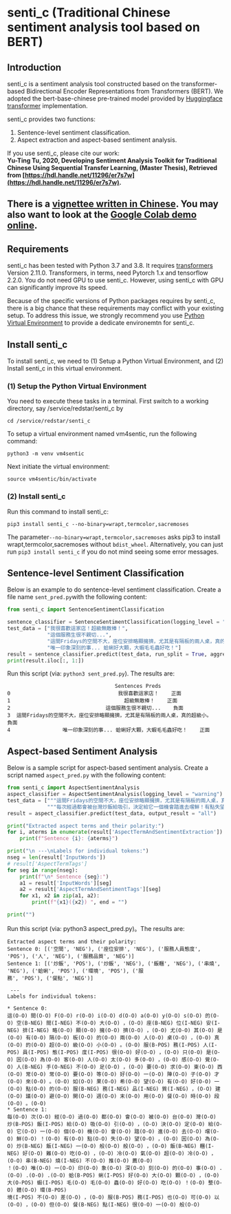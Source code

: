 # senti_c (Traditional Chinese sentiment analysis tool based on BERT)

## Introduction
senti_c is a sentiment analysis tool constructed based on the transformer-based Bidirectional Encoder Representations from Transformers (BERT). We adopted the bert-base-chinese pre-trained model provided by [Huggingface transformer](https://huggingface.co/transformers/) implementation.

senti_c provides two functions:
1. Sentence-level sentiment classification.
2. Aspect extraction and aspect-based sentiment analysis. 

If you use senti_c, please cite our work:<br>
**Yu-Ting Tu, 2020, Developing Sentiment Analysis Toolkit for Traditional Chinese Using Sequential Transfer Learning, (Master Thesis), Retrieved from [https://hdl.handle.net/11296/er7s7w](https://hdl.handle.net/11296/er7s7w).**

There is a [vignettee written in Chinese](https://nbviewer.jupyter.org/github/hsinmin/senti_c/blob/master/vignettee_senti_c.ipynb).
You may also want to look at the [Google Colab demo online](https://colab.research.google.com/drive/1OTs4xIueHt53vCd-SN52QOOJE0mcgizv?usp=sharing).
---

## Requirements
senti_c has been tested with Python 3.7 and 3.8. It requires [transformers](https://pypi.org/project/transformers/) Version 2.11.0. Transformers, in terms, need Pytorch 1.x and tensorflow 2.2.0. You do not need GPU to use senti_c. However, using senti_c with GPU can significantly improve its speed. 

Because of the specific versions of Python packages requires by senti_c, there is a big chance that these requirements may conflict with your existing setup. To address this issue, we strongly recommend you use [Python Virtual Environment](https://docs.python.org/3/tutorial/venv.html) to provide a dedicate environemtn for senti_c. 

## Install senti_c
To install senti_c, we need to (1) Setup a Python Virtual Environment, and (2) Install senti_c in this virtual environment. 


### (1) Setup the Python Virtual Environment
You need to execute these tasks in a terminal. First switch to a working directory, say /service/redstar/senti_c by
```console
cd /service/redstar/senti_c
```

To setup a virtual environment named vm4sentic, run the following command:
```console
python3 -m venv vm4sentic
```
Next initiate the virtual environment:
```console
source vm4sentic/bin/activate
```

### (2) Install senti_c
Run this command to install senti_c:
```console
pip3 install senti_c --no-binary=wrapt,termcolor,sacremoses
```
The parameter`--no-binary=wrapt,termcolor,sacremoses` asks pip3 to install wrapt,termcolor,sacremoses without `bdist_wheel`. Alternatively, you can just run `pip3 install senti_c` if you do not mind seeing some error messages.  

## Sentence-level Sentiment Classification
Below is an example to do sentence-level sentiment classification. Create a file name `sent_pred.py`with the following content:
```python
from senti_c import SentenceSentimentClassification

sentence_classifier = SentenceSentimentClassification(logging_level = "warning")
test_data = ["我很喜歡這家店！超級無敵棒！",
             "這個服務生很不親切...",
             "這間Fridays的空間不大，座位安排略顯擁擠，尤其是有隔板的兩人桌，真的超級小。",
             "唯一印象深刻的事... 蛤蜊好大顆，大蝦毛毛蟲好吃！"]
result = sentence_classifier.predict(test_data, run_split = True, aggregate_strategy = False)
print(result.iloc[:, 1:])
```

Run this script (via: `python3 sent_pred.py`). The results are:
```console
                                   Sentences Preds
0                                   我很喜歡這家店！    正面
1                                     超級無敵棒！    正面
2                               這個服務生很不親切...    負面
3  這間Fridays的空間不大，座位安排略顯擁擠，尤其是有隔板的兩人桌，真的超級小。    負面
4                 唯一印象深刻的事... 蛤蜊好大顆，大蝦毛毛蟲好吃！    正面
```


## Aspect-based Sentiment Analysis

Below is a sample script for aspect-based sentiment analysis. Create a script named `aspect_pred.py` with the following content: 
```python
from senti_c import AspectSentimentAnalysis
aspect_classifier = AspectSentimentAnalysis(logging_level = "warning")
test_data = ["""這間Fridays的空間不大，座位安排略顯擁擠，尤其是有隔板的兩人桌，真的超級小。服務人員態度很好，只是因為客人太多，感覺人手不足，要求東西常常要等好一陣子才來。如果希望有好一點的服務品質，建議避開週末用餐時段。""", 
             """每次經過都會被台灣炒飯給吸引，決定給它一個機會踏進去嚐鮮！有點失望，因為炒飯一般般，飯糰好難吃，冷氣超冷，串燒不推薦！ 唯一印象深刻的事... 蛤蜊好大顆，大蝦毛毛蟲好吃！ 整體環境不差，服務也可以，但餐點很一般"""]
result = aspect_classifier.predict(test_data, output_result = "all")

print("Extracted aspect terms and their polarity:")
for i, aterms in enumerate(result['AspectTermAndSentimentExtraction']):
    print(f"Sentence {i}: {aterms}")

print("\n ---\nLabels for individual tokens:")
nseg = len(result['InputWords'])
# result['AspectTermTags']
for seg in range(nseg):
    print(f"\n* Sentence {seg}:")
    a1 = result['InputWords'][seg]
    a2 = result['AspectTermAndSentimentTags'][seg]
    for x1, x2 in zip(a1, a2):
        print(f"{x1}({x2}) ", end = "")

print("")

```

Run this script (via: python3 aspect_pred.py)。The results are:


```console
Extracted aspect terms and their polarity:
Sentence 0: [('空間', 'NEG'), ('座位安排', 'NEG'), ('服務人員態度', 'POS'), ('人', 'NEG'), ('服務品質', 'NEG')]
Sentence 1: [('炒飯', 'POS'), ('炒飯', 'NEG'), ('飯糰', 'NEG'), ('串燒', 'NEG'), ('蛤蜊', 'POS'), ('環境', 'POS'), ('服
務', 'POS'), ('餐點', 'NEG')]

 ---
Labels for individual tokens:

* Sentence 0:
這(O-O) 間(O-O) F(O-O) r(O-O) i(O-O) d(O-O) a(O-O) y(O-O) s(O-O) 的(O-O) 空(B-NEG) 間(I-NEG) 不(O-O) 大(O-O) ，(O-O) 座(B-NEG) 位(I-NEG) 安(I-NEG) 排(I-NEG) 略(O-O) 顯(O-O) 擁(O-O) 擠(O-O) ，(O-O) 尤(O-O) 其(O-O) 是(O-O) 有(O-O) 隔(O-O) 板(O-O) 的(O-O) 兩(O-O) 人(O-O) 桌(O-O) ，(O-O) 真(O-O) 的(O-O) 超(O-O) 級(O-O) 小(O-O) 。(O-O) 服(B-POS) 務(I-POS) 人(I-POS) 員(I-POS) 態(I-POS) 度(I-POS) 很(O-O) 好(O-O) ，(O-O) 只(O-O) 是(O-O) 因(O-O) 為(O-O) 客(O-O) 人(O-O) 太(O-O) 多(O-O) ，(O-O) 感(O-O) 覺(O-O) 人(B-NEG) 手(O-NEG) 不(O-O) 足(O-O) ，(O-O) 要(O-O) 求(O-O) 東(O-O) 西(O-O) 常(O-O) 常(O-O) 要(O-O) 等(O-O) 好(O-O) 一(O-O) 陣(O-O) 子(O-O) 才(O-O) 來(O-O) 。(O-O) 如(O-O) 果(O-O) 希(O-O) 望(O-O) 有(O-O) 好(O-O) 一(O-O) 點(O-O) 的(O-O) 服(B-NEG) 務(I-NEG) 品(I-NEG) 質(I-NEG) ，(O-O) 建(O-O) 議(O-O) 避(O-O) 開(O-O) 週(O-O) 末(O-O) 用(O-O) 餐(O-O) 時(O-O) 段(O-O) 。(O-O)
* Sentence 1:
每(O-O) 次(O-O) 經(O-O) 過(O-O) 都(O-O) 會(O-O) 被(O-O) 台(O-O) 灣(O-O) 炒(B-POS) 飯(I-POS) 給(O-O) 吸(O-O) 引(O-O) ，(O-O) 決(O-O) 定(O-O) 給(O-O) 它(O-O) 一(O-O) 個(O-O) 機(O-O) 會(O-O) 踏(O-O) 進(O-O) 去(O-O) 嚐(O-O) 鮮(O-O) ！(O-O) 有(O-O) 點(O-O) 失(O-O) 望(O-O) ，(O-O) 因(O-O) 為(O-O) 炒(B-NEG) 飯(I-NEG) 一(O-O) 般(O-O) 般(O-O) ，(O-O) 飯(B-NEG) 糰(I-NEG) 好(O-O) 難(O-O) 吃(O-O) ，(O-O) 冷(O-O) 氣(O-O) 超(O-O) 冷(O-O) ，(O-O) 串(B-NEG) 燒(I-NEG) 不(O-O) 推(O-O) 薦(O-O)
！(O-O) 唯(O-O) 一(O-O) 印(O-O) 象(O-O) 深(O-O) 刻(O-O) 的(O-O) 事(O-O) .(O-O) .(O-O) .(O-O) 蛤(B-POS) 蜊(I-POS) 好(O-O) 大(O-O) 顆(O-O) ，(O-O) 大(O-POS) 蝦(I-POS) 毛(O-O) 毛(O-O) 蟲(O-O) 好(O-O) 吃(O-O) ！(O-O) 整(O-O) 體(O-O) 環(B-POS)
境(I-POS) 不(O-O) 差(O-O) ，(O-O) 服(B-POS) 務(I-POS) 也(O-O) 可(O-O) 以(O-O) ，(O-O) 但(O-O) 餐(B-NEG) 點(I-NEG) 很(O-O) 一(O-O) 般(O-O)
```














